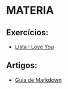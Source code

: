 # MATERIA

## Exercícios:

 - [Lista I Love You](https://github.com/3rdglaz/0025/blob/main/MATERIA/LISTA%20I%20LOVE%20YOU.md)

## Artigos:

- [Guia de Markdown](https://docs.pipz.com/central-de-ajuda/learning-center/guia-basico-de-markdown/#open)
